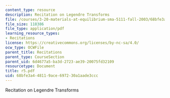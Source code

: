 ```yaml
---
content_type: resource
description: Recitation on Legendre Transforms
file: /courses/3-20-materials-at-equilibrium-sma-5111-fall-2003/68bfe3a448119ace697230a1aade3ccc_r5.pdf
file_size: 118386
file_type: application/pdf
learning_resource_types:
- Recitations
license: https://creativecommons.org/licenses/by-nc-sa/4.0/
ocw_type: OCWFile
parent_title: Recitations
parent_type: CourseSection
parent_uid: 6d4677a5-ba3d-2723-ae39-20075fd32109
resourcetype: Document
title: r5.pdf
uid: 68bfe3a4-4811-9ace-6972-30a1aade3ccc
---
```

Recitation on Legendre Transforms